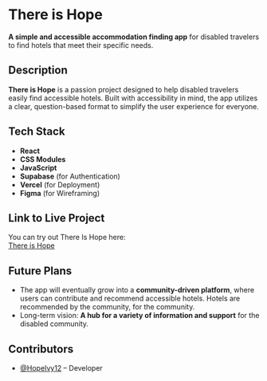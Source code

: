 # **There is Hope**  

**A simple and accessible accommodation finding app** for disabled travelers to find hotels that meet their specific needs.

## **Description**  

**There is Hope** is a passion project designed to help disabled travelers easily find accessible hotels.
Built with accessibility in mind, the app utilizes a clear, question-based format to simplify the user experience for everyone.

## **Tech Stack**  
- **React**  
- **CSS Modules**  
- **JavaScript**  
- **Supabase** (for Authentication)  
- **Vercel** (for Deployment)  
- **Figma** (for Wireframing)

## **Link to Live Project**  
You can try out There Is Hope here:  
[There is Hope](https://there-is-hope.vercel.app/)

## **Future Plans**  
- The app will eventually grow into a **community-driven platform**, where users can contribute and recommend accessible hotels. Hotels are recommended by the community, for the community.
- Long-term vision: **A hub for a variety of information and support** for the disabled community.

## **Contributors**  
- [@HopeIvy12](https://github.com/HopeIvy12) – Developer
